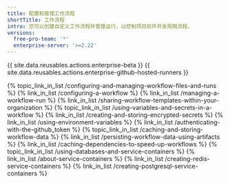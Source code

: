 ```yaml
---
title: 配置和管理工作流程
shortTitle: 工作流程
intro: 您可以创建自定义工作流程并管理运行，以控制项目软件开发周期流程。
versions:
  free-pro-team: '*'
  enterprise-server: '>=2.22'
---
```


{{ site.data.reusables.actions.enterprise-beta }}
{{ site.data.reusables.actions.enterprise-github-hosted-runners }}

{% topic_link_in_list /configuring-and-managing-workflow-files-and-runs %}
  {% link_in_list /configuring-a-workflow %}
  {% link_in_list /managing-a-workflow-run %}
  {% link_in_list /sharing-workflow-templates-within-your-organization %}
{% topic_link_in_list /using-variables-and-secrets-in-a-workflow %}
  {% link_in_list /creating-and-storing-encrypted-secrets %}
  {% link_in_list /using-environment-variables %}
  {% link_in_list /authenticating-with-the-github_token %}
{% topic_link_in_list /caching-and-storing-workflow-data %}
  {% link_in_list /persisting-workflow-data-using-artifacts %}
  {% link_in_list /caching-dependencies-to-speed-up-workflows %}
{% topic_link_in_list /using-databases-and-service-containers %}
  {% link_in_list /about-service-containers %}
  {% link_in_list /creating-redis-service-containers %}
  {% link_in_list /creating-postgresql-service-containers %}  
